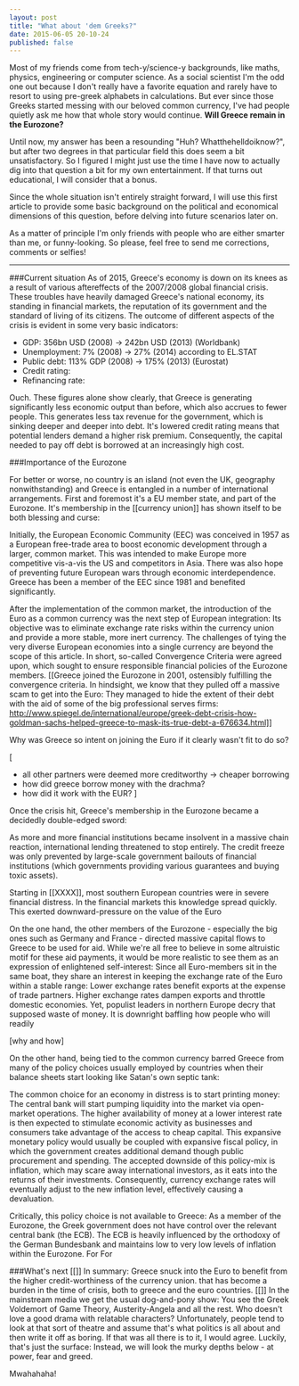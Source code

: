 ```yaml
---
layout: post
title: "What about 'dem Greeks?"
date: 2015-06-05 20-10-24
published: false
---
```



Most of my friends come from tech-y/science-y backgrounds, like maths, physics, engineering or computer science. As a social scientist I'm the odd one out because I don't really have a favorite equation and rarely have to resort to using pre-greek alphabets in calculations. But ever since those Greeks started messing with our beloved common currency, I've had people quietly ask me how that whole story would continue. **Will Greece remain in the Eurozone?**

Until now, my answer has been a resounding "Huh? Whatthehelldoiknow?", but after two degrees in that particular field this does seem a bit unsatisfactory. So I figured I might just use the time I have now to actually dig into that question a bit for my own entertainment. If that turns out educational, I will consider that a bonus.

Since the whole situation isn't entirely straight forward, I will use this first article to provide some basic background on the political and economical dimensions of this question, before delving into future scenarios later on.

As a matter of principle I'm only friends with people who are either smarter than me, or funny-looking. So please, feel free to send me corrections, comments or selfies!

----

###Current situation
As of 2015, Greece's economy is down on its knees as a result of various aftereffects of the 2007/2008 global financial crisis. These troubles have heavily damaged Greece's national economy, its standing in financial markets, the reputation of its government and the standard of living of its citizens. The outcome of different aspects of the crisis is evident in some very basic indicators:

* GDP: 356bn USD (2008) -> 242bn USD (2013) (Worldbank)
* Unemployment: 7% (2008) -> 27% (2014) according to EL.STAT
* Public debt: 113% GDP (2008) -> 175% (2013) (Eurostat)
* Credit rating:
* Refinancing rate:

Ouch. These figures alone show clearly, that Greece is generating significantly less economic output than before, which also accrues to fewer people. This generates less tax revenue for the government, which is sinking deeper and deeper into debt. It's lowered credit rating means that potential lenders demand a higher risk premium. Consequently, the capital needed to pay off debt is borrowed at an increasingly high cost. 

###Importance of the Eurozone

For better or worse, no country is an island (not even the UK, geography nonwithstanding) and Greece is entangled in a number of international arrangements. First and foremost it's a EU member state, and part of the Eurozone. It's membership in the [[currency union]] has shown itself to be both blessing and curse:

Initially, the European Economic Community (EEC) was conceived in 1957 as a European free-trade area to boost economic development through a larger, common market. This was intended to make Europe more competitive vis-a-vis the US and competitors in Asia. There was also hope of preventing future European wars through economic interdependence. Greece has been a member of the EEC since 1981 and benefited significantly.

After the implementation of the common market, the introduction of the Euro as a common currency was the next step of European integration: Its objective was to eliminate exchange rate risks within the currency union and provide a more stable, more inert currency. The challenges of tying the very diverse European economies into a single currency are beyond the scope of this article. In short, so-called Convergence Criteria were agreed upon, which sought to ensure responsible financial policies of the Eurozone members. [[Greece joined the Eurozone in 2001, ostensibly fulfilling the convergence criteria. In hindsight, we know that they pulled off a massive scam to get into the Euro: They managed to hide the extent of their debt with the aid of some of the big professional serves firms: http://www.spiegel.de/international/europe/greek-debt-crisis-how-goldman-sachs-helped-greece-to-mask-its-true-debt-a-676634.html]]

Why was Greece so intent on joining the Euro if it clearly wasn't fit to do so? 

[
- all other partners were deemed more creditworthy -> cheaper borrowing
- how did greece borrow money with the drachma?
- how did it work with the EUR?
]

Once the crisis hit, Greece's membership in the Eurozone became a decidedly double-edged sword:

As more and more financial institutions became insolvent in a massive chain reaction, international lending threatened to stop entirely. The credit freeze was only prevented by large-scale government bailouts of financial institutions (which governments providing various guarantees and buying toxic assets).

Starting in [[XXXX]], most southern European countries were in severe financial distress. In the financial markets this knowledge spread quickly. This exerted downward-pressure on the value of the Euro

On the one hand, the other members of the Eurozone - especially the big ones such as Germany and France - directed massive capital flows to Greece to be used for aid. While we're all free to believe in some altruistic motif for these aid payments, it would be more realistic to see them as an expression of enlightened self-interest: Since all Euro-members sit in the same boat, they share an interest in keeping the exchange rate of the Euro within a stable range: Lower exchange rates benefit exports at the expense of trade partners. Higher exchange rates dampen exports and throttle domestic economies. Yet, populist leaders in northern Europe decry that supposed waste of money. It is downright baffling how people who will readily 





[why and how]


On the other hand, being tied to the common currency barred Greece from many of the policy choices usually employed by countries when their balance sheets start looking like Satan's own septic tank:

The common choice for an economy in distress is to start printing money: The central bank will start pumping liquidity into the market via open-market operations. The higher availability of money at a lower interest rate is then expected to stimulate economic activity as businesses and consumers take advantage of the access to cheap capital. This expansive monetary policy would usually be coupled with expansive fiscal policy, in which the government creates additional demand though public procurement and spending. The accepted downside of this policy-mix is inflation, which may scare away international investors, as it eats into the returns of their investments. Consequently, currency exchange rates will eventually adjust to the new inflation level, effectively causing a devaluation.

Critically, this policy choice is not available to Greece: As a member of the Eurozone, the Greek government does not have control over the relevant central bank (the ECB). The ECB is heavily influenced by the orthodoxy of the German Bundesbank and maintains low to very low levels of inflation within the Eurozone. For 
For 







###What's next
[[]]
In summary: Greece snuck into the Euro to benefit from the higher credit-worthiness of the currency union. that has become a burden in the time of crisis, both to greece and the euro countries. 
[[]]
In the mainstream media we get the usual dog-and-pony show: You see the Greek Voldemort of Game Theory, Austerity-Angela and all the rest. Who doesn't love a good drama with relatable characters? Unfortunately, people tend to look at that sort of theatre and assume that's what politics is all about and then write it off as boring. If that was all there is to it, I would agree. Luckily, that's just the surface: Instead, we will look the murky depths below - at power, fear and greed.



Mwahahaha!

